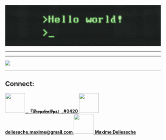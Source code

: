 <div align="center"><img src="hellow.gif"/>
<!--
https://miro.medium.com/max/2400/1*OohqW5DGh9CQS4hLY5FXzA.png 
https://hackernoon.com/images/f2px36fy.gif
-->
</div>

--------

--------
<div>
  <img width="400px" src="https://github-readme-stats.vercel.app/api/?username=DreydenGys&show_icons=true&title_color=fff&icon_color=79ff97&text_color=9f9f9f&bg_color=151515"/>
 </div>

--------
## Connect:
<div>
  <a href="discord.com">
    <img width="64px" height="64px" src="https://cdn.icon-icons.com/icons2/1476/PNG/512/discord_101785.png"/>
    <strong>_『𝓓𝓻𝓮𝔂𝓭𝓮𝓷𝓖𝔂𝓼』_#0420</strong>
  </a>
  <a href="mailto:deliessche.maxime@gmail.com">
    <img width="64px" height="64px" src="https://cdn.icon-icons.com/icons2/652/PNG/512/gmail_icon-icons.com_59877.png"/>
    <strong>deliessche.maxime@gmail.com</strong>
  </a>
  <a href="https://www.linkedin.com/in/maxime-deliessche-92780a1a0/">
    <img width="64px" height="64px" src="http://www.master221.fr/wp-content/uploads/2019/11/linkedin-icon.png"/>
    <strong>Maxime Deliessche</strong>
  </a>
</div>
